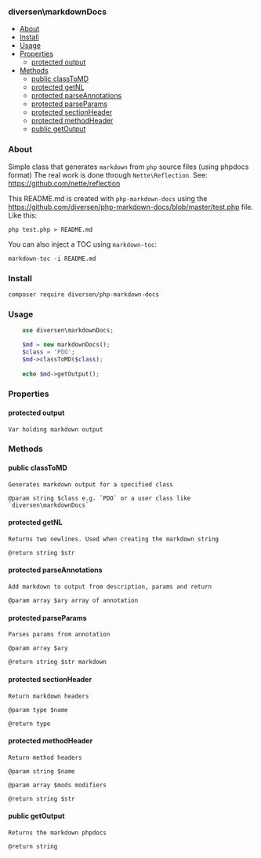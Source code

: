 ### diversen\markdownDocs

<!-- toc -->

- [About](#about)
- [Install](#install)
- [Usage](#usage)
- [Properties](#properties)
  * [protected output](#protected-output)
- [Methods](#methods)
  * [public classToMD](#public-classtomd)
  * [protected getNL](#protected-getnl)
  * [protected parseAnnotations](#protected-parseannotations)
  * [protected parseParams](#protected-parseparams)
  * [protected sectionHeader](#protected-sectionheader)
  * [protected methodHeader](#protected-methodheader)
  * [public getOutput](#public-getoutput)

<!-- tocstop -->

### About

Simple class that generates `markdown` from `php` source files (using phpdocs format)
The real work is done through `Nette\Reflection`. See: https://github.com/nette/reflection

This README.md is created with `php-markdown-docs` using the https://github.com/diversen/php-markdown-docs/blob/master/test.php 
file. Like this:

    php test.php > README.md

You can also inject a TOC using `markdown-toc`: 
    
    markdown-toc -i README.md 

### Install

    composer require diversen/php-markdown-docs

### Usage
~~~php
    use diversen\markdownDocs;

    $md = new markdownDocs();
    $class = 'PDO';
    $md->classToMD($class);
     
    echo $md->getOutput();
~~~

### Properties

#### protected output 

    Var holding markdown output

### Methods

#### public classToMD 

    Generates markdown output for a specified class

    @param string $class e.g. `PDO` or a user class like `diversen\markdownDocs`

#### protected getNL 

    Returns two newlines. Used when creating the markdown string

    @return string $str

#### protected parseAnnotations 

    Add markdown to output from description, params and return

    @param array $ary array of annotation

#### protected parseParams 

    Parses params from annotation

    @param array $ary

    @return string $str markdown

#### protected sectionHeader 

    Return markdown headers

    @param type $name

    @return type

#### protected methodHeader 

    Return method headers

    @param string $name

    @param array $mods modifiers

    @return string $str

#### public getOutput 

    Returns the markdown phpdocs

    @return string

